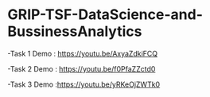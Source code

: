 # GRIP-TSF-DataScience-and-BussinessAnalytics
 -Task 1 Demo : https://youtu.be/AxyaZdkiFCQ
 
-Task 2 Demo : https://youtu.be/f0PfaZZctd0

-Task 3 Demo :https://youtu.be/yRKeOjZWTk0
